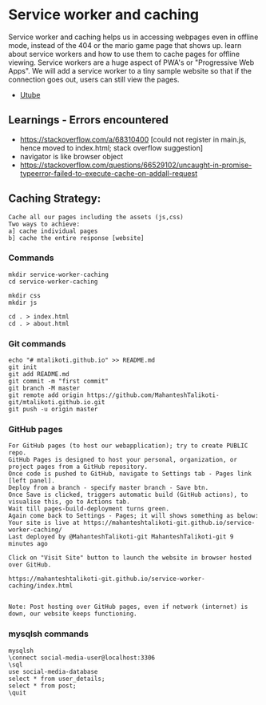 # Service worker and caching

Service worker and caching helps us in accessing webpages even in offline mode, instead of the 404 or the mario game page that shows up.
learn about service workers and how to use them to cache pages for offline viewing. Service workers are a huge aspect of PWA's 
or "Progressive Web Apps". We will add a service worker to a tiny sample website so that if the connection goes out, 
users can still view the pages.

* [Utube](https://www.youtube.com/watch?v=ksXwaWHCW6k)

## Learnings - Errors encountered
* https://stackoverflow.com/a/68310400 [could not register in main.js, hence moved to index.html; stack overflow suggestion]
* navigator is like browser object
* https://stackoverflow.com/questions/66529102/uncaught-in-promise-typeerror-failed-to-execute-cache-on-addall-request

## Caching Strategy:
```
Cache all our pages including the assets (js,css)
Two ways to achieve:
a] cache individual pages
b] cache the entire response [website]
```

### Commands

```
mkdir service-worker-caching
cd service-worker-caching

mkdir css
mkdir js

cd . > index.html
cd . > about.html
```

### Git commands
```
echo "# mtalikoti.github.io" >> README.md
git init
git add README.md
git commit -m "first commit"
git branch -M master
git remote add origin https://github.com/MahanteshTalikoti-git/mtalikoti.github.io.git
git push -u origin master
```

### GitHub pages
```
For GitHub pages (to host our webapplication); try to create PUBLIC repo.
GitHub Pages is designed to host your personal, organization, or project pages from a GitHub repository.
Once code is pushed to GitHub, navigate to Settings tab - Pages link [left panel].
Deploy from a branch - specify master branch - Save btn.
Once Save is clicked, triggers automatic build (GitHub actions), to visualise this, go to Actions tab.
Wait till pages-build-deployment turns green.
Again come back to Settings - Pages; it will shows something as below:
Your site is live at https://mahanteshtalikoti-git.github.io/service-worker-caching/
Last deployed by @MahanteshTalikoti-git MahanteshTalikoti-git 9 minutes ago

Click on "Visit Site" button to launch the website in browser hosted over GitHub.

https://mahanteshtalikoti-git.github.io/service-worker-caching/index.html


Note: Post hosting over GitHub pages, even if network (internet) is down, our website keeps functioning.
```

### mysqlsh commands
```
mysqlsh
\connect social-media-user@localhost:3306
\sql
use social-media-database
select * from user_details;
select * from post;
\quit
```

